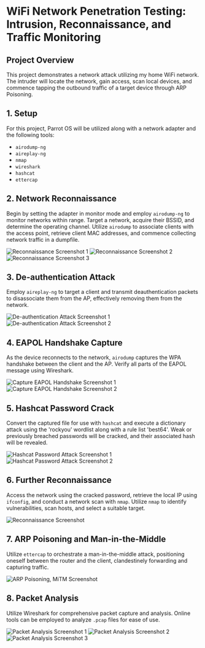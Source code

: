 # WiFi Network Penetration Testing: Intrusion, Reconnaissance, and Traffic Monitoring

## Project Overview
This project demonstrates a network attack utilizing my home WiFi network. The intruder will locate the network, gain access, scan local devices, and commence tapping the outbound traffic of a target device through ARP Poisoning.

## 1. Setup
For this project, Parrot OS will be utilized along with a network adapter and the following tools:
- `airodump-ng`
- `aireplay-ng`
- `nmap`
- `wireshark`
- `hashcat`
- `ettercap`

## 2. Network Reconnaissance
Begin by setting the adapter in monitor mode and employ `airodump-ng` to monitor networks within range. Target a network, acquire their BSSID, and determine the operating channel. Utilize `airodump` to associate clients with the access point, retrieve client MAC addresses, and commence collecting network traffic in a dumpfile.

![Reconnaissance Screenshot 1](https://i.ibb.co/xGhZVTk/chrome-Zvk2dhz4-VI.png)
![Reconnaissance Screenshot 2](https://i.ibb.co/t3QBV6w/chrome-AWO7o-Ah-Qsx.png)
![Reconnaissance Screenshot 3](https://i.ibb.co/cbZ4Bt4/chrome-e-QFbyr-Qwv-O.png)

## 3. De-authentication Attack
Employ `aireplay-ng` to target a client and transmit deauthentication packets to disassociate them from the AP, effectively removing them from the network.

![De-authentication Attack Screenshot 1](https://i.ibb.co/cCsC9Xz/chrome-a-CXl-Wp-Hbtx.png)
![De-authentication Attack Screenshot 2](https://i.ibb.co/yktwFrG/chrome-zj-Ojpbo-N5h.png)

## 4. EAPOL Handshake Capture 
As the device reconnects to the network, `airodump` captures the WPA handshake between the client and the AP. Verify all parts of the EAPOL message using Wireshark.

![Capture EAPOL Handshake Screenshot 1](https://i.ibb.co/r7PxGSB/chrome-v-OD8z-Y9-IPg.png)
![Capture EAPOL Handshake Screenshot 2](https://i.ibb.co/cvmxnFf/chrome-z-Qh-Nf-JBQGo.png)

## 5. Hashcat Password Crack
Convert the captured file for use with `hashcat` and execute a dictionary attack using the 'rockyou' wordlist along with a rule list 'best64'. Weak or previously breached passwords will be cracked, and their associated hash will be revealed.

![Hashcat Password Attack Screenshot 1](https://i.ibb.co/YXBn1Dp/chrome-2h-Xu-EZ3e-TB.png)
![Hashcat Password Attack Screenshot 2](https://i.ibb.co/k8nmGkt/chrome-V4rl-OBW2f-Q.png)

## 6. Further Reconnaissance
Access the network using the cracked password, retrieve the local IP using `ifconfig`, and conduct a network scan with `nmap`. Utilize `nmap` to identify vulnerabilities, scan hosts, and select a suitable target.

![Reconnaissance Screenshot](https://i.ibb.co/HNQ7Fpc/chrome-a-XPYgx-Uqx-N.png)

## 7. ARP Poisoning and Man-in-the-Middle
Utilize `ettercap` to orchestrate a man-in-the-middle attack, positioning oneself between the router and the client, clandestinely forwarding and capturing traffic.

![ARP Poisoning, MiTM Screenshot](https://i.ibb.co/pWxZ3Pb/chrome-Odws-ZNo-BPE.png)

## 8. Packet Analysis
Utilize Wireshark for comprehensive packet capture and analysis. Online tools can be employed to analyze `.pcap` files for ease of use.

![Packet Analysis Screenshot 1](https://i.ibb.co/cY6q2Xv/chrome-48-Re-JHrb-W2.png)
![Packet Analysis Screenshot 2](https://i.ibb.co/ypPWbL2/chrome-EGx-THq2d-P5.png)
![Packet Analysis Screenshot 3](https://i.ibb.co/kc4rMKb/chrome-cq-HYit-Z55l.png)
